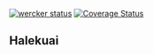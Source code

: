 [![wercker status](https://app.wercker.com/status/dc4e702ea38c7c938b6061a834b5ec54/s/master "wercker status")](https://app.wercker.com/project/bykey/dc4e702ea38c7c938b6061a834b5ec54)
[![Coverage Status](https://coveralls.io/repos/1syo/halekuai/badge.svg?branch=master&service=github)](https://coveralls.io/github/1syo/halekuai?branch=master)

Halekuai
----
